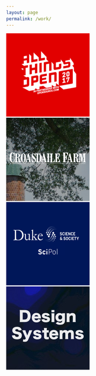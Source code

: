 ```yaml
---
layout: page
permalink: /work/
---
```


<div class="view-wrapper view-wrapper--flex">
  <div class="grid">
    <div class="grid__row">
      <div class="grid__block square square--large">
        <a href="https://www.allthingsopen.org" target="_blank" rel="noopener noreferrer">
          <img class="img--grayscale img--work" src="/images/AllThingsOpen.png" alt="All Things Open" />
        </a>
      </div>
      <div class="grid__block square square--large">
        <a href="http://croasdailefarm.com/" target="_blank" rel="noopener noreferrer">
          <img class="img--grayscale img--work" src="/images/CroasdaileFarm.png" alt="Croasdaile Farm" />
        </a>
      </div>
      <div class="grid__block square square--large">
        <a href="http://scipol.duke.edu/" target="_blank" rel="noopener noreferrer">
          <img class="img--grayscale img--work" src="/images/DukeSciPol.png" alt="Duke SciPol" />
        </a>
      </div>
      <div class="grid__block square square--large">
        <a href="/LS_Design_Systems.pdf" target="_blank" rel="noopener noreferrer">
          <img class="img--grayscale img--work" src="/images/DesignSystems.png" alt="Design Systems" />
        </a>
      </div>
    </div>
  </div>
</div>